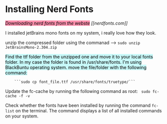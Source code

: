 Installing Nerd Fonts
==
*<mark style="background: #FF5582A6;">Downloading nerd fonts from the webste</mark> [[nerdfonts.com]]*

I installed jetBrains mono fonts on my system, i really love how they look.

unzip the compressed folder using the commanad -->
	```sudo unzip JetBrainsMono-2.304.zip```

<mark style="background: #ABF7F7A6;">Find the ttf folder from the unzipped one and move it to your local fonts folder. In my case the folder is found in /usr/share/fonts.
I'm using BlackBuntu operating system.
move the file/folder with the following command:</mark>

		```sudo cp font_file.ttf /usr/share/fonts/truetype/```

Update the fc-cache by running the following command as root:
		``` sudo fc-cache -f -v```

Check whether the fonts have been installed by running the command ```fc-list``` on the terminal.
The command displays a list of all installed commands on your system.